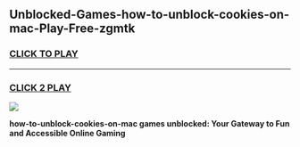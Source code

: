 
## Unblocked-Games-how-to-unblock-cookies-on-mac-Play-Free-zgmtk
<h3>
<a href="https://premium76.site?title=how-to-unblock-cookies-on-mac&ref=12A">CLICK TO PLAY</a></h3>
<hr>

<h3>
<a href="https://premium76.site?title=how-to-unblock-cookies-on-mac&ref=12A">CLICK 2 PLAY</a>
  
</h3>

<a href="https://premium76.site?title=how-to-unblock-cookies-on-mac&ref=12A"><img src="https://clearcache.store/games.png"></a>


**how-to-unblock-cookies-on-mac games unblocked: Your Gateway to Fun and Accessible Online Gaming**
